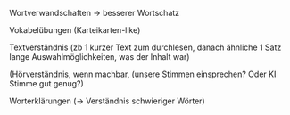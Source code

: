 Wortverwandschaften -> besserer Wortschatz

Vokabelübungen (Karteikarten-like)

Textverständnis (zb 1 kurzer Text zum durchlesen, danach ähnliche 1 Satz lange Auswahlmöglichkeiten, was der Inhalt war)

(Hörverständnis, wenn machbar, (unsere Stimmen einsprechen? Oder KI Stimme gut genug?)

Worterklärungen (-> Verständnis schwieriger Wörter)
